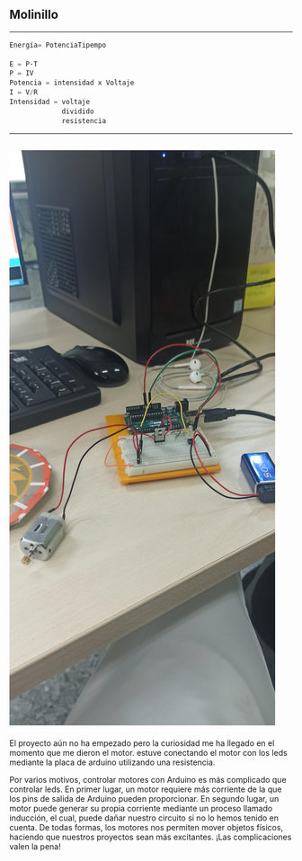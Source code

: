 ## Molinillo 

------
```C++
Energía= PotenciaTipempo

E = P·T
P = IV
Potencia = intensidad x Voltaje
I = V/R
Intensidad = voltaje 
             dividido
             resistencia
```
-------------

![](https://github.com/Samael696/arduino/blob/main/IMG_20220119_101702.jpg?raw=true)
-------------

El proyecto aún  no ha empezado pero la curiosidad me ha llegado en el momento que me dieron el motor.
estuve conectando el motor con los leds mediante la placa de arduino utilizando una resistencia.

Por varios motivos, controlar motores con Arduino es más complicado que controlar leds. En primer lugar, un motor requiere más corriente de la que los pins de salida de Arduino pueden proporcionar. En segundo lugar, un motor puede generar su propia corriente mediante un proceso llamado inducción, el cual, puede dañar nuestro circuito si no lo hemos tenido en cuenta. De todas formas, los motores nos permiten mover objetos físicos, haciendo que nuestros proyectos sean más excitantes. ¡Las complicaciones valen la pena!

             
             
             
             

